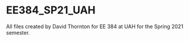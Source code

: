 # EE384_SP21_UAH
All files created by David Thornton for EE 384 at UAH for the Spring 2021 semester.
